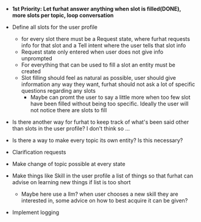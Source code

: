 - **1st Priority: Let furhat answer anything when slot is filled(DONE), more slots per topic, loop conversation**


- Define all slots for the user profile
  - for every slot there must be a Request state, where furhat requests info for that slot and a Tell intent where the user tells that slot info
  - Request state only entered when user does not give info unprompted
  - For everything that can be used to fill a slot an entity must be created
  - Slot filling should feel as natural as possible, user should give information any way they want, furhat should not ask a lot of specific questions regarding any slots
    - Maybe can promt the user to say a little more when too few slot have been filled without being too specific. Ideally the user will not notice there are slots to fill


- Is there another way for furhat to keep track of what's been said other than slots in the user profile? I don't think so ...


- Is there a way to make every topic its own entity? Is this necessary?


- Clarification requests


- Make change of topic possible at every state


- Make things like Skill in the user profile a list of things so that furhat can advise on learning new things if list is too short
  - Maybe here use a llm? when user chooses a new skill they are interested in, some advice on how to best acquire it can be given?


- Implement logging
